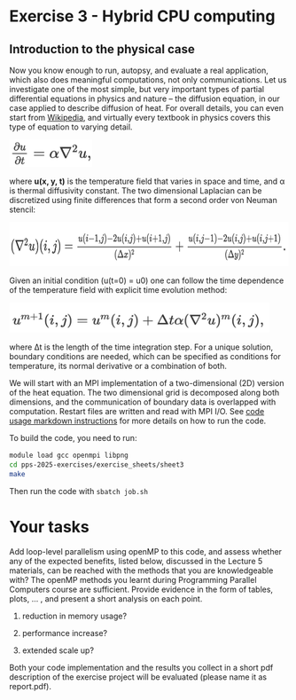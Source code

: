 # Exercise 3 - Hybrid CPU computing

## Introduction to the physical case

Now you know enough to run, autopsy, and evaluate a real application,
which also does meaningful computations, not only communications. Let
us investigate one of the most simple, but very important types of
partial differential equations in physics and nature – the diffusion
equation, in our case applied to describe diffusion of heat. For
overall details, you can even start from
[Wikipedia](https://en.wikipedia.org/wiki/Diffusion_equation), and
virtually every textbook in physics covers this type of equation to
varying detail.

<img src="figs/Eq1.png" width="150" height="50">

where **u(x, y, t)** is the temperature field that varies in space and
time, and α is thermal diffusivity constant. The two dimensional
Laplacian can be discretized using finite differences that form a
second order von Neuman stencil:

<img src="figs/Eq2.png" width="700" height="80">

Given an initial condition (u(t=0) = u0) one can follow the time dependence of
the temperature field with explicit time evolution method:

<img src="figs/Eq3.png" width="470" height="55">

where Δt is the length of the time integration step. For a unique
solution, boundary conditions are needed, which can be specified as
conditions for temperature, its normal derivative or a combination of
both.

We will start with an MPI implementation of a two-dimensional (2D)
version of the heat equation. The two dimensional grid is decomposed
along both dimensions, and the communication of boundary data is
overlapped with computation. Restart files are written and read with
MPI I/O. See [code usage markdown instructions](CODE_USAGE.md) for more
details on how to run the code.

To build the code, you need to run:
```bash
module load gcc openmpi libpng
cd pps-2025-exercises/exercise_sheets/sheet3
make
``` 
Then run the code with `sbatch job.sh`

Your tasks
========== 

Add loop-level parallelism using openMP to this code,
and assess whether any of the expected benefits, listed below,
discussed in the Lecture 5 materials, can be reached with the methods
that you are knowledgeable with? The openMP methods you learnt during
Programming Parallel Computers course are sufficient. Provide evidence
in the form of tables, plots, … , and present a short analysis on each
point.

1. reduction in memory usage?

2. performance increase?

3. extended scale up?

Both your code implementation and the results you collect in a short
pdf description of the exercise project will be evaluated (please name
it as report.pdf).


